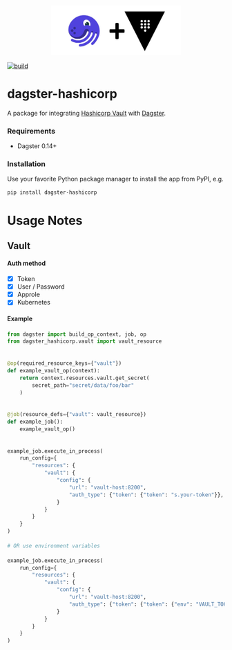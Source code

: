 <p align="center">
  <img src="https://raw.githubusercontent.com/silentsokolov/dagster-hashicorp/main/docs/logo.jpg" alt="dagster-hashicorp logo" width="300"/>
</p>

[![build](https://github.com/silentsokolov/dagster-hashicorp/actions/workflows/build.yml/badge.svg)](https://github.com/silentsokolov/dagster-hashicorp/actions/workflows/build.yml)


# dagster-hashicorp

A package for integrating [Hashicorp Vault](https://www.vaultproject.io/) with [Dagster](https://dagster.io/).

### Requirements

* Dagster 0.14+

### Installation

Use your favorite Python package manager to install the app from PyPI, e.g.

```bash
pip install dagster-hashicorp
```

# Usage Notes

## Vault

#### Auth method

- [x] Token
- [x] User / Password
- [x] Approle
- [x] Kubernetes

#### Example

```python
from dagster import build_op_context, job, op
from dagster_hashicorp.vault import vault_resource


@op(required_resource_keys={"vault"})
def example_vault_op(context):
    return context.resources.vault.get_secret(
        secret_path="secret/data/foo/bar"
    )


@job(resource_defs={"vault": vault_resource})
def example_job():
    example_vault_op()


example_job.execute_in_process(
    run_config={
        "resources": {
            "vault": {
                "config": {
                    "url": "vault-host:8200",
                    "auth_type": {"token": {"token": "s.your-token"}},
                }
            }
        }
    }
)

# OR use environment variables

example_job.execute_in_process(
    run_config={
        "resources": {
            "vault": {
                "config": {
                    "url": "vault-host:8200",
                    "auth_type": {"token": {"token": {"env": "VAULT_TOKEN"}}},
                }
            }
        }
    }
)
```
